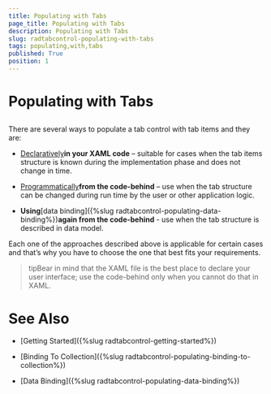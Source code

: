 ```yaml
---
title: Populating with Tabs
page_title: Populating with Tabs
description: Populating with Tabs
slug: radtabcontrol-populating-with-tabs
tags: populating,with,tabs
published: True
position: 1
---
```


# Populating with Tabs



## 

There are several ways to populate a tab control with tab items and they are:

* [Declaratively](3859445F-543F-4DAE-B6B1-C051D166419A#Adding_And_Removing_Tabs_Declaratively)__in your XAML code__ – suitable for cases when the tab items structure is known during the implementation phase and does not change in time.
					

* [Programmatically](3859445F-543F-4DAE-B6B1-C051D166419A#Adding_And_Removing_Tabs_Programmatically)__from the code-behind__ – use when the tab structure can be changed during run time by the user or other application logic.
					

* __Using__[data binding]({%slug radtabcontrol-populating-data-binding%})__again from the code-behind__ - use when the tab structure is described in data model.
					

Each one of the approaches described above is applicable for certain cases and that’s why you have to choose the one that best fits your requirements.

>tipBear in mind that the XAML file is the best place to declare your user interface; use the code-behind only when you cannot do that in XAML.

# See Also

 * [Getting Started]({%slug radtabcontrol-getting-started%})

 * [Binding To Collection]({%slug radtabcontrol-populating-binding-to-collection%})

 * [Data Binding]({%slug radtabcontrol-populating-data-binding%})
